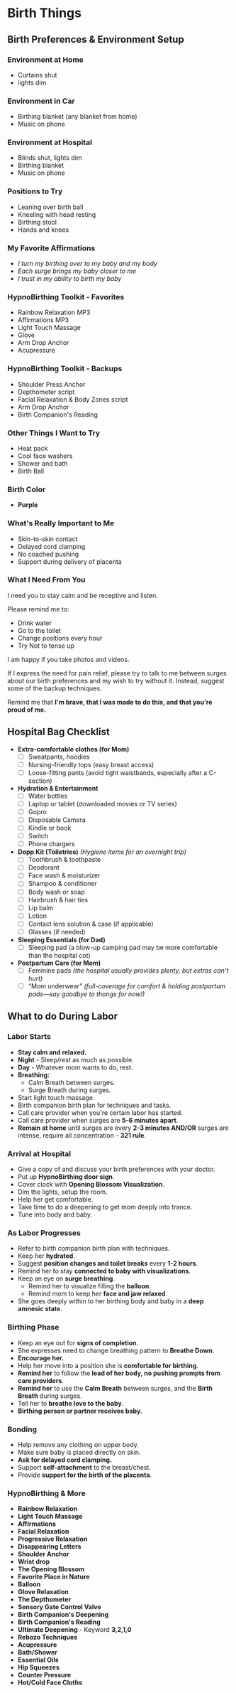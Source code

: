 # Birth Things 

## Birth Preferences & Environment Setup  

### Environment at Home  
- Curtains shut
- lights dim  

### Environment in Car  
- Birthing blanket (any blanket from home)
- Music on phone  

### Environment at Hospital  
- Blinds shut, lights dim  
- Birthing blanket  
- Music on phone  

### Positions to Try  
- Leaning over birth ball  
- Kneeling with head resting  
- Birthing stool
- Hands and knees 

### My Favorite Affirmations  
- *I turn my birthing over to my baby and my body*  
- *Each surge brings my baby closer to me*  
- *I trust in my ability to birth my baby*  

### HypnoBirthing Toolkit - Favorites  
- Rainbow Relaxation MP3  
- Affirmations MP3  
- Light Touch Massage  
- Glove
- Arm Drop Anchor 
- Acupressure  

### HypnoBirthing Toolkit - Backups  
- Shoulder Press Anchor  
- Depthometer script  
- Facial Relaxation & Body Zones script  
- Arm Drop Anchor  
- Birth Companion's Reading  

### Other Things I Want to Try  
- Heat pack  
- Cool face washers  
- Shower and bath  
- Birth Ball  

### Birth Color  
- **Purple**  

### What's Really Important to Me  
- Skin-to-skin contact  
- Delayed cord clamping  
- No coached pushing  
- Support during delivery of placenta  

### What I Need From You  
I need you to stay calm and be receptive and listen. 

Please remind me to:  
- Drink water  
- Go to the toilet  
- Change positions every hour  
- Try Not to tense up

I am happy if you take photos and videos.  

If I express the need for pain relief, please try to talk to me between surges about our birth preferences and my wish to try without it. Instead, suggest some of the backup techniques.  

Remind me that **I'm brave, that I was made to do this, and that you're proud of me.**  


## Hospital Bag Checklist  
- **Extra-comfortable clothes (for Mom)**  
  - [  ] Sweatpants, hoodies  
  - [  ] Nursing-friendly tops (easy breast access)  
  - [  ] Loose-fitting pants (avoid tight waistbands, especially after a C-section)  

- **Hydration & Entertainment**  
  - [  ] Water bottles  
  - [  ] Laptop or tablet (downloaded movies or TV series) 
  - [  ] Gopro 
  - [  ] Disposable Camera
  - [  ] Kindle or book  
  - [  ] Switch
  - [  ] Phone chargers  

- **Dopp Kit (Toiletries)** *(Hygiene items for an overnight trip)*  
  - [  ] Toothbrush & toothpaste  
  - [  ] Deodorant  
  - [  ] Face wash & moisturizer  
  - [  ] Shampoo & conditioner  
  - [  ] Body wash or soap  
  - [  ] Hairbrush & hair ties  
  - [  ] Lip balm  
  - [  ] Lotion  
  - [  ] Contact lens solution & case (if applicable)  
  - [  ] Glasses (if needed)  

- **Sleeping Essentials (for Dad)**  
  - [  ] Sleeping pad (a blow-up camping pad may be more comfortable than the hospital cot)  

- **Postpartum Care (for Mom)**  
  - [  ]  Feminine pads *(the hospital usually provides plenty, but extras can’t hurt)*  
  - [  ] “Mom underwear” *(full-coverage for comfort & holding postpartum pads—say goodbye to thongs for now!)*  

## What to do During Labor
  ### Labor Starts  
- **Stay calm and relaxed.**  
- **Night** - Sleep/rest as much as possible.  
- **Day** - Whatever mom wants to do, rest.  
- **Breathing:**  
  - Calm Breath between surges.  
  - Surge Breath during surges.  
- Start light touch massage.  
- Birth companion birth plan for techniques and tasks.  
- Call care provider when you're certain labor has started.  
- Call care provider when surges are **5-6 minutes apart**.  
- **Remain at home** until surges are every **2-3 minutes AND/OR** surges are intense, require all concentration - **321 rule**.  

### Arrival at Hospital  
- Give a copy of and discuss your birth preferences with your doctor.  
- Put up **HypnoBirthing door sign**.  
- Cover clock with **Opening Blossom Visualization**.  
- Dim the lights, setup the room.  
- Help her get comfortable.  
- Take time to do a deepening to get mom deeply into trance.  
- Tune into body and baby.  

### As Labor Progresses  
- Refer to birth companion birth plan with techniques.  
- Keep her **hydrated**.  
- Suggest **position changes and toilet breaks** every **1-2 hours**.  
- Remind her to stay **connected to baby with visualizations**.  
- Keep an eye on **surge breathing**.  
  - Remind her to visualize filling the **balloon**.  
  - Remind mom to keep her **face and jaw relaxed**.  
- She goes deeply within to her birthing body and baby in a **deep amnesic state**.  

### Birthing Phase  
- Keep an eye out for **signs of completion**.  
- She expresses need to change breathing pattern to **Breathe Down**.  
- **Encourage her.**  
- Help her move into a position she is **comfortable for birthing**.  
- **Remind her** to follow the **lead of her body, no pushing prompts from care providers**.  
- **Remind her** to use the **Calm Breath** between surges, and the **Birth Breath** during surges.  
- Tell her to **breathe love to the baby**.  
- **Birthing person or partner receives baby.**  

### Bonding
- Help remove any clothing on upper body.  
- Make sure baby is placed directly on skin.  
- **Ask for delayed cord clamping.**  
- Support **self-attachment** to the breast/chest.  
- Provide **support for the birth of the placenta**.  

### HypnoBirthing & More  
- **Rainbow Relaxation**  
- **Light Touch Massage**  
- **Affirmations**  
- **Facial Relaxation**  
- **Progressive Relaxation**  
- **Disappearing Letters**  
- **Shoulder Anchor**  
- **Wrist drop**  
- **The Opening Blossom**  
- **Favorite Place in Nature**  
- **Balloon**  
- **Glove Relaxation**  
- **The Depthometer**  
- **Sensory Gate Control Valve** 
- **Birth Companion's Deepening**  
- **Birth Companion's Reading**
- **Ultimate Deepening** - Keyword **3,2,1,0**  
- **Rebozo Techniques**  
- **Acupressure**  
- **Bath/Shower** 
- **Essential Oils**  
- **Hip Squeezes**  
- **Counter Pressure**  
- **Hot/Cold Face Cloths**  
